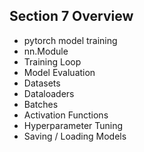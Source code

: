 ## Section 7 Overview

- pytorch model training
- nn.Module
- Training Loop
- Model Evaluation
- Datasets
- Dataloaders
- Batches
- Activation Functions
- Hyperparameter Tuning
- Saving / Loading Models
